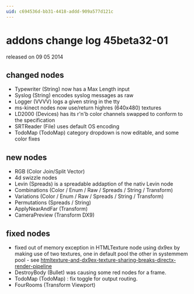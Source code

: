 ```yaml
---
uid: c694536d-bb31-4418-addd-909a577d121c
---
```


# addons change log 45beta32-01
released on 09 05 2014  

## changed nodes
* Typewriter (String) now has a <span class="pin">Max Length</span> input  
* Syslog (String) encodes syslog messages as raw  
* Logger (VVVV) logs a given string in the tty  
* ms-kinect nodes now use/return highres (640x480) textures  
* LD2000 (Devices) has its r'n'b color channels swapped to conform to the specification  
* SRTReader (File) uses default OS encoding  
* TodoMap (TodoMap) category dropdown is now editable, and some color fixes  

## new nodes
* RGB (Color Join/Split Vector)  
* 4d swizzle nodes  
* Levin (Spreads) is a spreadable addaption of the nativ Levin node  
* Combinations (Color / Enum / Raw / Spreads / String / Transform)  
* Variations (Color / Enum / Raw / Spreads / String / Transform)  
* Permutations (Spreads / String)  
* ApplyNearAndFar (Transform)  
* CameraPreview (Transform DX9)  

## fixed nodes
* fixed out of memory exception in HTMLTexture node using dx9ex by making use of two textures, one in default pool the other in systemmem pool - see <a href="https://discourse.vvvv.org/t/htmltexture-and-dx9ex-texture-sharing-breaks-directx-render-pipeline" class="extURL forum" target="_blank">htmltexture-and-dx9ex-texture-sharing-breaks-directx-render-pipeline</a>  
* DestroyBody (Bullet) was causing some red nodes for a frame.  
* TodoMap (TodoMap) : fix toggle for output routing.  
* FourRooms (Transform Viewport)  